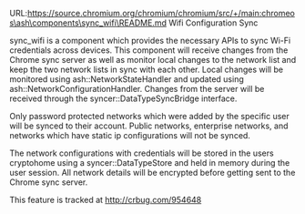 URL:https://source.chromium.org/chromium/chromium/src/+/main:chromeos\ash\components\sync_wifi\README.md
Wifi Configuration Sync

sync_wifi is a component which provides the necessary APIs to sync Wi-Fi
credentials across devices.  This component will receive changes from the
Chrome sync server as well as monitor local changes to the network list
and keep the two network lists in sync with each other.  Local changes will
be monitored using ash::NetworkStateHandler and updated using
ash::NetworkConfigurationHandler.  Changes from the server will be
received through the syncer::DataTypeSyncBridge interface.

Only password protected networks which were added by the specific user will be
synced to their account.  Public networks, enterprise networks, and networks
which have static ip configurations will not be synced.

The network configurations with credentials will be stored in the users
cryptohome using a syncer::DataTypeStore and held in memory during the
user session.  All network details will be encrypted before getting sent
to the Chrome sync server.

This feature is tracked at http://crbug.com/954648
